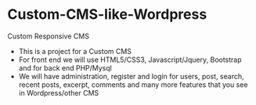 # Custom-CMS-like-Wordpress
Custom Responsive CMS 

- This is a project for a Custom CMS
- For front end we will use HTML5/CSS3, Javascript/Jquery, Bootstrap and for back end PHP/Mysql
- We will have administration, register and login for users, post, search, recent posts, excerpt, 
comments and many more features that you see in Wordpress/other CMS 
